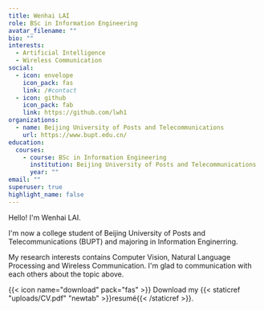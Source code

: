 ```yaml
---
title: Wenhai LAI
role: BSc in Information Engineering
avatar_filename: ""
bio: ""
interests:
  - Artificial Intelligence
  - Wireless Communication
social:
  - icon: envelope
    icon_pack: fas
    link: /#contact
  - icon: github
    icon_pack: fab
    link: https://github.com/lwh1
organizations:
  - name: Beijing University of Posts and Telecommunications
    url: https://www.bupt.edu.cn/
education:
  courses:
    - course: BSc in Information Engineering
      institution: Beijing University of Posts and Telecommunications
      year: ""
email: ""
superuser: true
highlight_name: false
---
```

Hello! I'm Wenhai LAI.

I'm now a college student of Beijing University of Posts and Telecommunications (BUPT) and majoring in Information Enginerring.

My research interests contains Computer Vision, Natural Language Processing and Wireless Communication. I'm glad to communication with each others about the topic above.

{{< icon name="download" pack="fas" >}} Download my {{< staticref "uploads/CV.pdf" "newtab" >}}resumé{{< /staticref >}}.